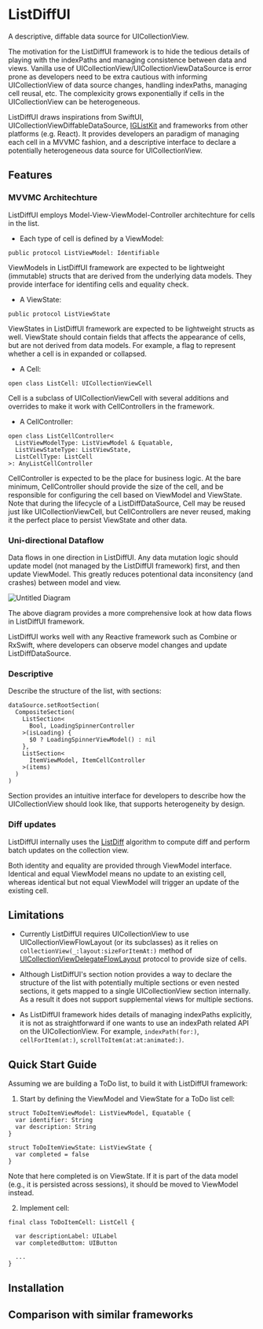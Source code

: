 # ListDiffUI
A descriptive, diffable data source for UICollectionView.

The motivation for the ListDiffUI framework is to hide the tedious details of playing with the indexPaths and managing consistence between data and views. Vanilla use of UICollectionView/UICollectionViewDataSource is error prone as developers need to be extra cautious with informing UICollectionView of data source changes, handling indexPaths, managing cell reusal, etc. The complexicity grows exponentially if cells in the UICollectionView can be heterogeneous.

ListDiffUI draws inspirations from SwiftUI, UICollectionViewDiffableDataSource, [IGListKit](https://github.com/instagram/IGListKit) and frameworks from other platforms (e.g. React). It provides developers an paradigm of managing each cell in a MVVMC fashion, and a descriptive interface to declare a potentially heterogeneous data source for UICollectionView.

## Features

### MVVMC Architechture

ListDiffUI employs Model-View-ViewModel-Controller architechture for cells in the list.

- Each type of cell is defined by a ViewModel:

```
public protocol ListViewModel: Identifiable
```

ViewModels in ListDiffUI framework are expected to be lightweight (immutable) structs that are derived from the underlying data models. They provide interface for identifing cells and equality check.

- A ViewState:

```
public protocol ListViewState
```

ViewStates in ListDiffUI framework are expected to be lightweight structs as well. ViewState should contain fields that affects the appearance of cells, but are not derived from data models. For example, a flag to represent whether a cell is in expanded or collapsed.

- A Cell:
```
open class ListCell: UICollectionViewCell
```

Cell is a subclass of UICollectionViewCell with several additions and overrides to make it work with CellControllers in the framework.

- A CellController:
```
open class ListCellController<
  ListViewModelType: ListViewModel & Equatable,
  ListViewStateType: ListViewState,
  ListCellType: ListCell
>: AnyListCellController
```

CellController is expected to be the place for business logic. At the bare minimum, CellController should provide the size of the cell, and be responsible for configuring the cell based on ViewModel and ViewState. Note that during the lifecycle of a ListDiffDataSource, Cell may be reused just like UICollectionViewCell, but CellControllers are never reused, making it the perfect place to persist ViewState and other data.

### Uni-directional Dataflow

Data flows in one direction in ListDiffUI. Any data mutation logic should update model (not managed by the ListDiffUI framework) first, and then update ViewModel. This greatly reduces potentional data inconsitency (and crashes) between model and view.

![Untitled Diagram](https://user-images.githubusercontent.com/3288416/212487700-7b79cb70-6e78-4f3c-806f-06a7a1e8ff90.png)

The above diagram provides a more comprehensive look at how data flows in ListDiffUI framework.

ListDiffUI works well with any Reactive framework such as Combine or RxSwift, where developers can observe model changes and update ListDiffDataSource.

### Descriptive

Describe the structure of the list, with sections:

```
dataSource.setRootSection(
  CompositeSection(
    ListSection<
      Bool, LoadingSpinnerController
    >(isLoading) {
      $0 ? LoadingSpinnerViewModel() : nil
    },
    ListSection<
      ItemViewModel, ItemCellController
    >(items)
  )
)
```

Section provides an intuitive interface for developers to describe how the UICollectionView should look like, that supports heterogeneity by design.

### Diff updates

ListDiffUI internally uses the [ListDiff](https://github.com/lxcid/ListDiff) algorithm to compute diff and perform batch updates on the collection view.

Both identity and equality are provided through ViewModel interface. Identical and equal ViewModel means no update to an existing cell, whereas identical but not equal ViewModel will trigger an update of the existing cell.

## Limitations

- Currently ListDiffUI requires UICollectionView to use UICollectionViewFlowLayout (or its subclasses) as it relies on `collectionView(_:layout:sizeForItemAt:)` method of [UICollectionViewDelegateFlowLayout](https://developer.apple.com/documentation/uikit/uicollectionviewdelegateflowlayout) protocol to provide size of cells.

- Although ListDiffUI's section notion provides a way to declare the structure of the list with potentially multiple sections or even nested sections, it gets mapped to a single UICollectionView section internally. As a result it does not support supplemental views for multiple sections.

- As ListDiffUI framework hides details of managing indexPaths explicitly, it is not as straightforward if one wants to use an indexPath related API on the UICollectionView. For example, `indexPath(for:)`, `cellForItem(at:)`, `scrollToItem(at:at:animated:)`.

## Quick Start Guide

Assuming we are building a ToDo list, to build it with ListDiffUI framework:

1. Start by defining the ViewModel and ViewState for a ToDo list cell:
```
struct ToDoItemViewModel: ListViewModel, Equatable {
  var identifier: String
  var description: String
}

struct ToDoItemViewState: ListViewState {
  var completed = false
}
```
Note that here completed is on ViewState. If it is part of the data model (e.g., it is persisted across sessions), it should be moved to ViewModel instead.

2. Implement cell:
```
final class ToDoItemCell: ListCell {

  var descriptionLabel: UILabel
  var completedButtom: UIButton
  
  ...
}
```

## Installation

## Comparison with similar frameworks
